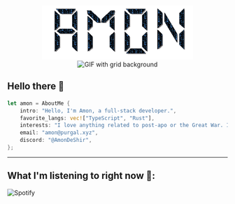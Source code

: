 <p align="center">
  <img src="https://github.com/AmonDeShir/AmonDeShir/raw/main/Amon.gif" alt="GIF spelling out Amon">
  <img width="100%" height="50px" src="https://www.seekpng.com/png/full/36-364027_grid-transparent-vaporwave-floor.png" alt="GIF with grid background">
</p>

## Hello there 👋
```rust
let amon = AboutMe {
    intro: "Hello, I'm Amon, a full-stack developer.",
    favorite_langs: vec!["TypeScript", "Rust"], 
    interests: "I love anything related to post-apo or the Great War. I also play video games (mainly Isonzo and War Thunder) and use GNU/Linux wherever I can.",
    email: "amon@purgal.xyz",
    discord: "@AmonDeShir",
};
```
---
## What I'm listening to right now 🎵:
![Spotify](https://novatorem.purgal.xyz/api/spotify/?background_color=0d1117&border_color=ffffff)
